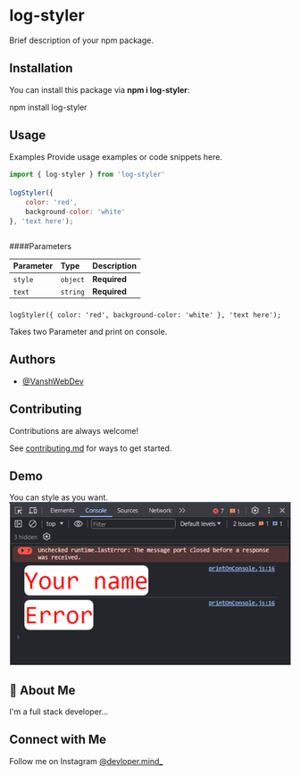 # log-styler

Brief description of your npm package.

## Installation

You can install this package via **npm i log-styler**:

npm install log-styler


## Usage
Examples
Provide usage examples or code snippets here.

```javascript I'm tab B
import { log-styler } from 'log-styler'

logStyler({
    color: 'red',
    background-color: 'white'
}, 'text here');
```


```bash
```

####Parameters

| Parameter | Type     | Description  |
| :-------- | :------- | :----------- |
| `style`   | `object` | **Required** |
| `text`    | `string` | **Required** |

####

`logStyler({
    color: 'red',
    background-color: 'white'
}, 'text here');`

Takes two Parameter and print on console.

## Authors

- [@VanshWebDev](https://github.com/VanshWebDev)

## Contributing

Contributions are always welcome!

See [contributing.md](https://github.com/VanshWebDev/log-styler/blob/main/contributing.md) for ways to get started.

## Demo

You can style as you want.
![Demo](images/image.png)

## 🚀 About Me

I'm a full stack developer...

## Connect with Me

Follow me on Instagram [@devloper.mind\_](https://www.instagram.com/devloper.mind_/)
